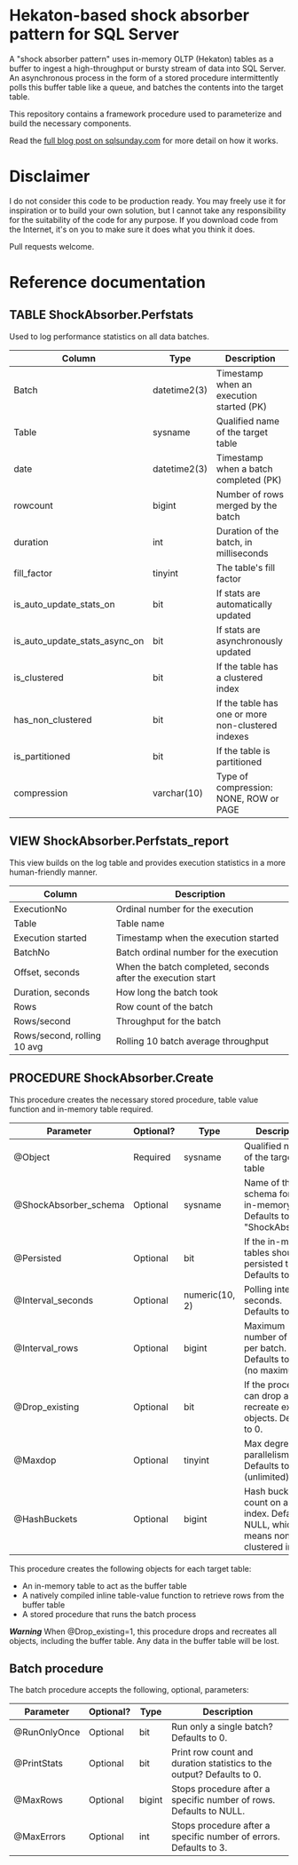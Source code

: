 # Hekaton-based shock absorber pattern for SQL Server

A "shock absorber pattern" uses in-memory OLTP (Hekaton) tables as a buffer to ingest a high-throughput or bursty stream of data into SQL Server. An asynchronous process in the form of a stored procedure intermittently polls this buffer table like a queue, and batches the contents into the target table.

This repository contains a framework procedure used to parameterize and build the necessary components.

Read the [full blog post on sqlsunday.com](https://sqlsunday.com/2021/07/15/a-shock-absorber-pattern-for-high-performance-data-ingest/) for more detail on how it works.

# Disclaimer

I do not consider this code to be production ready. You may freely use it for inspiration or to build your own solution, but I cannot
take any responsibility for the suitability of the code for any purpose. If you download code from the Internet, it's on you to make
sure it does what you think it does.

Pull requests welcome.

# Reference documentation

## TABLE ShockAbsorber.Perfstats

Used to log performance statistics on all data batches.

Column | Type | Description
--- | --- | ---
Batch | datetime2(3) | Timestamp when an execution started (PK)
Table | sysname | Qualified name of the target table
date | datetime2(3) | Timestamp when a batch completed (PK)
rowcount | bigint | Number of rows merged by the batch
duration | int | Duration of the batch, in milliseconds
fill_factor | tinyint | The table's fill factor
is_auto_update_stats_on | bit | If stats are automatically updated
is_auto_update_stats_async_on | bit | If stats are asynchronously updated
is_clustered | bit | If the table has a clustered index
has_non_clustered | bit | If the table has one or more non-clustered indexes
is_partitioned | bit | If the table is partitioned
compression | varchar(10) | Type of compression: NONE, ROW or PAGE

## VIEW ShockAbsorber.Perfstats_report

This view builds on the log table and provides execution statistics in a more human-friendly manner.

Column | Description
--- | ---
ExecutionNo | Ordinal number for the execution
Table | Table name
Execution started | Timestamp when the execution started
BatchNo | Batch ordinal number for the execution
Offset, seconds | When the batch completed, seconds after the execution start
Duration, seconds | How long the batch took
Rows | Row count of the batch
Rows/second | Throughput for the batch
Rows/second, rolling 10 avg | Rolling 10 batch average throughput

## PROCEDURE ShockAbsorber.Create

This procedure creates the necessary stored procedure, table value function and in-memory table required.

Parameter | Optional? | Type | Description
--- | --- | --- | ---
@Object | Required | sysname | Qualified name of the target table
@ShockAbsorber_schema | Optional | sysname | Name of the schema for the in-memory table. Defaults to "ShockAbsorber"
@Persisted | Optional | bit | If the in-memory tables should be persisted to disk. Defaults to 1.
@Interval_seconds | Optional | numeric(10, 2) | Polling interval in seconds. Defaults to 1.0.
@Interval_rows | Optional | bigint | Maximum number of rows per batch. Defaults to NULL (no maximum).
@Drop_existing | Optional | bit | If the procedure can drop and recreate existing objects. Defaults to 0.
@Maxdop | Optional | tinyint | Max degree of parallelism hint. Defaults to 0 (unlimited).
@HashBuckets | Optional | bigint | Hash bucket count on a hash index. Defaults to NULL, which means non-clustered index.

This procedure creates the following objects for each target table:

* An in-memory table to act as the buffer table
* A natively compiled inline table-value function to retrieve rows from the buffer table
* A stored procedure that runs the batch process

***Warning*** When @Drop_existing=1, this procedure drops and recreates all objects, including the buffer table. Any
data in the buffer table will be lost.

## Batch procedure

The batch procedure accepts the following, optional, parameters:

Parameter | Optional? | Type | Description
--- | --- | --- | ---
@RunOnlyOnce | Optional | bit | Run only a single batch? Defaults to 0.
@PrintStats | Optional | bit | Print row count and duration statistics to the output? Defaults to 0.
@MaxRows | Optional | bigint | Stops procedure after a specific number of rows. Defaults to NULL.
@MaxErrors | Optional | int | Stops procedure after a specific number of errors. Defaults to 3.
